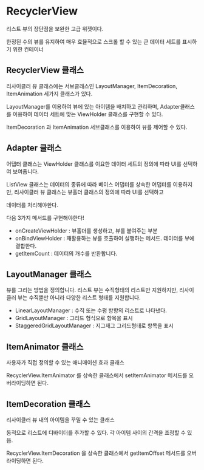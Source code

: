# RecyclerView
  
  
  리스트 뷰의 장단점을 보완한 고급 위젯이다. 
  
  한정된 수의 뷰를 유지하여 매우 효율적으로 스크롤 할 수 있는 큰 데이터 세트를 표시하기 위한 컨테이너
  
  
## RecyclerView 클래스
  
  리사이클러 뷰 클래스에는 서브클래스인 LayoutManager, ItemDecoration, ItemAnimation 세가지 클래스가 있다.
  
  LayoutManager를 이용하여 뷰에 있는 아이템을 배치하고 관리하며, Adapter클래스를 이용하여 데이터 세트에 맞는 ViewHolder 클래스를 구현할 수 있다.
  
  ItemDecoration 과 ItemAnimation 서브클래스를 이용하여 뷰를 제어할 수 있다.
  

## Adapter 클래스
  
  어댑터 클래스는 ViewHolder 클래스를 이요한 데이터 세트의 정의에 따라 UI를 선택하여 보여줍니다.
  
  ListView 클래스는 데이터의 종류에 따라 베이스 어댑터를 상속한 어댑터를 이용하지만, 리사이클러 뷰 클래스는 뷰홀더 클래스의 정의에 따라 UI를 선택하고
  
  데이터를 처리해야한다. 
  
  다음 3가지 메서드를 구현해야한다!
  
  - onCreateViewHolder : 뷰홀더를 생성하고, 뷰를 붙여주는 부분
  - onBindViewHolder : 재활용하는 뷰를 호출하여 실행하는 메서드. 데이터를 뷰에 결합한다.
  - getItemCount : 데이터의 개수를 반환합니다.
  
  
## LayoutManager 클래스
  
  뷰를 그리는 방법을 정의합니다. 리스트 뷰는 수직형태의 리스트만 지원하지만, 리사이클러 뷰는 수직뿐만 아니라 다양한 리스트 형태를 지원합니다.
  
  - LinearLayoutManager : 수직 또는 수평 방향의 리스트로 나타낸다.
  - GridLayoutManager : 그리드 형식으로 항목을 표시
  - StaggeredGridLayoutManager : 지그재그 그리드형태로 항목을 표시 
  

## ItemAnimator 클래스
  
  사용자가 직접 정의할 수 있는 애니매이션 효과 클래스
  
  RecyclerView.ItemAnimator 를 상속한 클래스에서 setItemAnimator 메서드를 오버라이딩하면 된다.


## ItemDecoration 클래스
  
  리사이클러 뷰 내의 아이템을 꾸밀 수 있는 클래스
  
  동적으로 리스트에 디바이더를 추가할 수 있다. 각 아이템 사이의 간격을 조정할 수 있음.
  
  RecyclerView.ItemDecoration 을 상속한 클래스에서 getItemOffset 메서드를 오버라이딩하면 된다.
